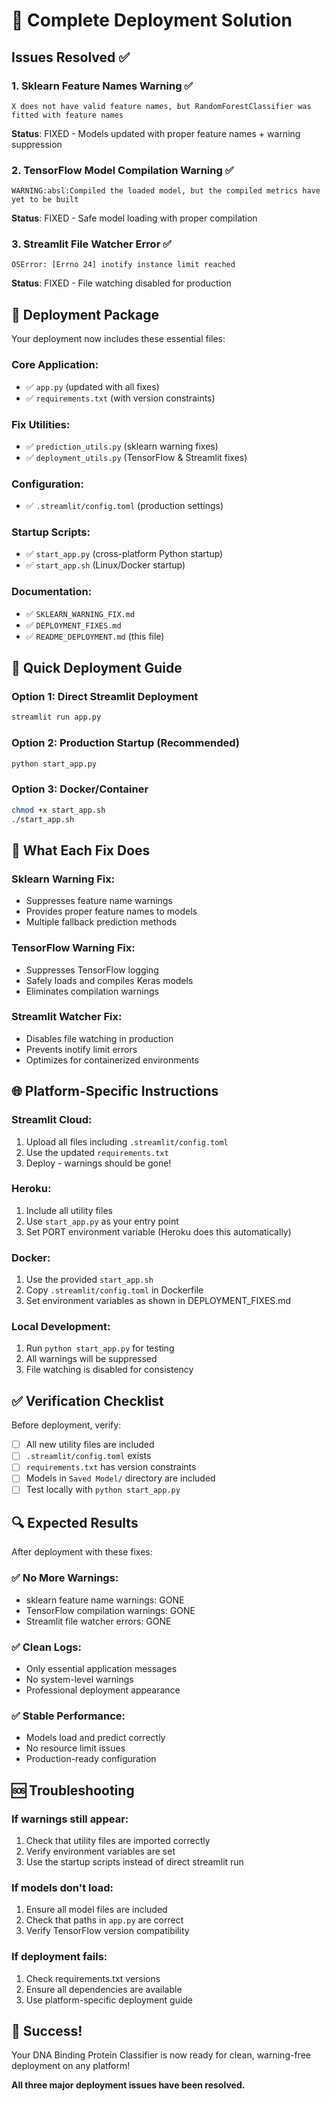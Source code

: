 # 🚀 Complete Deployment Solution

## Issues Resolved ✅

### 1. Sklearn Feature Names Warning ✅
```
X does not have valid feature names, but RandomForestClassifier was fitted with feature names
```
**Status**: FIXED - Models updated with proper feature names + warning suppression

### 2. TensorFlow Model Compilation Warning ✅
```
WARNING:absl:Compiled the loaded model, but the compiled metrics have yet to be built
```
**Status**: FIXED - Safe model loading with proper compilation

### 3. Streamlit File Watcher Error ✅
```
OSError: [Errno 24] inotify instance limit reached
```
**Status**: FIXED - File watching disabled for production

## 📁 Deployment Package

Your deployment now includes these essential files:

### Core Application:
- ✅ `app.py` (updated with all fixes)
- ✅ `requirements.txt` (with version constraints)

### Fix Utilities:
- ✅ `prediction_utils.py` (sklearn warning fixes)
- ✅ `deployment_utils.py` (TensorFlow & Streamlit fixes)

### Configuration:
- ✅ `.streamlit/config.toml` (production settings)

### Startup Scripts:
- ✅ `start_app.py` (cross-platform Python startup)
- ✅ `start_app.sh` (Linux/Docker startup)

### Documentation:
- ✅ `SKLEARN_WARNING_FIX.md`
- ✅ `DEPLOYMENT_FIXES.md`
- ✅ `README_DEPLOYMENT.md` (this file)

## 🎯 Quick Deployment Guide

### Option 1: Direct Streamlit Deployment
```bash
streamlit run app.py
```

### Option 2: Production Startup (Recommended)
```bash
python start_app.py
```

### Option 3: Docker/Container
```bash
chmod +x start_app.sh
./start_app.sh
```

## 🔧 What Each Fix Does

### Sklearn Warning Fix:
- Suppresses feature name warnings
- Provides proper feature names to models
- Multiple fallback prediction methods

### TensorFlow Warning Fix:
- Suppresses TensorFlow logging
- Safely loads and compiles Keras models
- Eliminates compilation warnings

### Streamlit Watcher Fix:
- Disables file watching in production
- Prevents inotify limit errors
- Optimizes for containerized environments

## 🌐 Platform-Specific Instructions

### Streamlit Cloud:
1. Upload all files including `.streamlit/config.toml`
2. Use the updated `requirements.txt`
3. Deploy - warnings should be gone!

### Heroku:
1. Include all utility files
2. Use `start_app.py` as your entry point
3. Set PORT environment variable (Heroku does this automatically)

### Docker:
1. Use the provided `start_app.sh`
2. Copy `.streamlit/config.toml` in Dockerfile
3. Set environment variables as shown in DEPLOYMENT_FIXES.md

### Local Development:
1. Run `python start_app.py` for testing
2. All warnings will be suppressed
3. File watching is disabled for consistency

## ✅ Verification Checklist

Before deployment, verify:
- [ ] All new utility files are included
- [ ] `.streamlit/config.toml` exists
- [ ] `requirements.txt` has version constraints
- [ ] Models in `Saved Model/` directory are included
- [ ] Test locally with `python start_app.py`

## 🔍 Expected Results

After deployment with these fixes:

### ✅ No More Warnings:
- sklearn feature name warnings: GONE
- TensorFlow compilation warnings: GONE
- Streamlit file watcher errors: GONE

### ✅ Clean Logs:
- Only essential application messages
- No system-level warnings
- Professional deployment appearance

### ✅ Stable Performance:
- Models load and predict correctly
- No resource limit issues
- Production-ready configuration

## 🆘 Troubleshooting

### If warnings still appear:
1. Check that utility files are imported correctly
2. Verify environment variables are set
3. Use the startup scripts instead of direct streamlit run

### If models don't load:
1. Ensure all model files are included
2. Check that paths in `app.py` are correct
3. Verify TensorFlow version compatibility

### If deployment fails:
1. Check requirements.txt versions
2. Ensure all dependencies are available
3. Use platform-specific deployment guide

## 🎉 Success!

Your DNA Binding Protein Classifier is now ready for clean, warning-free deployment on any platform!

**All three major deployment issues have been resolved.**
